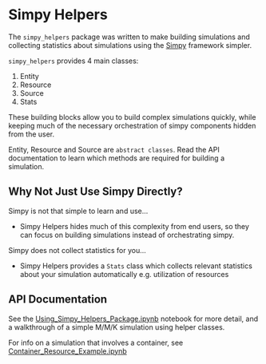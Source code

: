 # Simpy Helpers

The `simpy_helpers` package was written to make building simulations and collecting statistics about simulations using the [Simpy](https://simpy.readthedocs.io/en/latest/) framework simpler. 

`simpy_helpers` provides 4 main classes: 

1. Entity
2. Resource
3. Source
4. Stats

These building blocks allow you to build complex simulations quickly, while keeping much of the necessary orchestration of simpy components hidden from the user.

Entity, Resource and Source are `abstract classes`. Read the API documentation to learn which methods are required for building a simulation.

## Why Not Just Use Simpy Directly?

Simpy is not that simple to learn and use... 
- Simpy Helpers hides much of this complexity from end users, so they can focus on building simulations instead of orchestrating simpy.

Simpy does not collect statistics for you...
- Simpy Helpers provides a `Stats` class which collects relevant statistics about your simulation automatically e.g. utilization of resources

## API Documentation

See the [Using_Simpy_Helpers_Package.ipynb](./Using_Simpy_Helpers_Package.ipynb) notebook for more detail, and a walkthrough of a simple M/M/K simulation using helper classes.

For info on a simulation that involves a container, see [Container_Resource_Example.ipynb](./Container_Resource_Example.ipynb)
